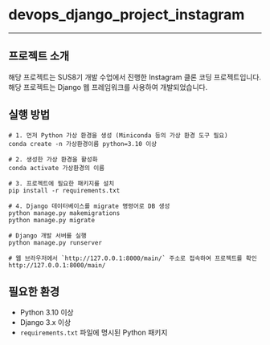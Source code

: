 # devops_django_project_instagram

---

## 프로젝트 소개

해당 프로젝트는 SUS8기 개발 수업에서 진행한 Instagram 클론 코딩 프로젝트입니다. 해당 프로젝트는 Django 웹 프레임워크를 사용하여 개발되었습니다.

## 실행 방법

```
# 1. 먼저 Python 가상 환경을 생성 (Miniconda 등의 가상 환경 도구 필요)
conda create -n 가상환경이름 python=3.10 이상

# 2. 생성한 가상 환경을 활성화
conda activate 가상환경의 이름

# 3. 프로젝트에 필요한 패키지를 설치
pip install -r requirements.txt

# 4. Django 데이터베이스를 migrate 명령어로 DB 생성
python manage.py makemigrations
python manage.py migrate

# Django 개발 서버를 실행
python manage.py runserver

# 웹 브라우저에서 `http://127.0.0.1:8000/main/` 주소로 접속하여 프로젝트를 확인
http://127.0.0.1:8000/main/
```

## 필요한 환경

- Python 3.10 이상
- Django 3.x 이상
- `requirements.txt` 파일에 명시된 Python 패키지
